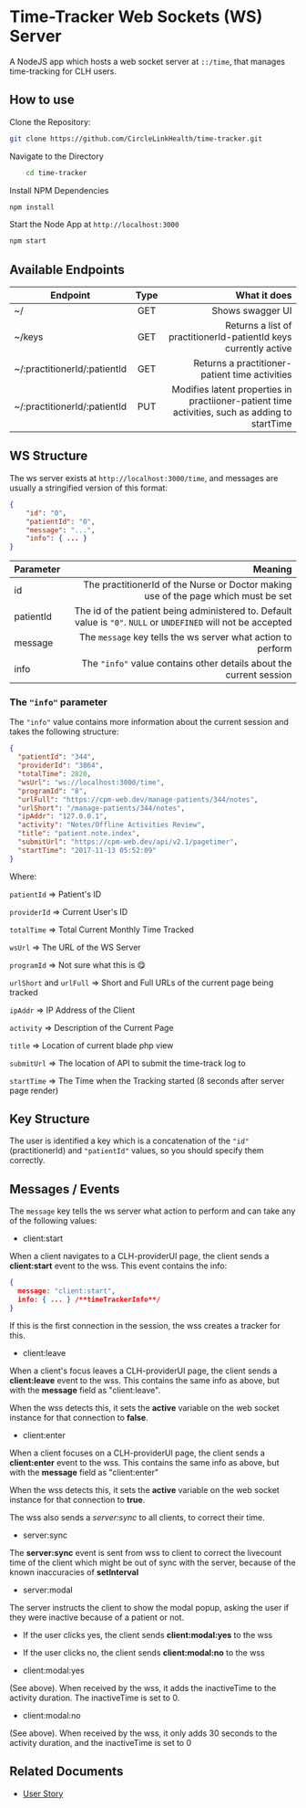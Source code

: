 # Time-Tracker Web Sockets (WS) Server

A NodeJS app which hosts a web socket server at `::/time`, that manages time-tracking for CLH users.

## How to use

Clone the Repository:

```bash
git clone https://github.com/CircleLinkHealth/time-tracker.git
```

Navigate to the Directory

```bash
    cd time-tracker
```

Install NPM Dependencies

```bash
npm install
```

Start the Node App at `http://localhost:3000`

```bash
npm start
```

## Available Endpoints

| Endpoint | Type | What it does |
| ------ |:---:| ----:|
|  ~/  | GET | Shows swagger UI |
|  ~/keys  | GET |Returns a list of practitionerId-patientId keys currently active |
|  ~/:practitionerId/:patientId  | GET | Returns a practitioner-patient time activities |
|  ~/:practitionerId/:patientId  | PUT | Modifies latent properties in practiioner-patient time activities, such as adding to startTime |

## WS Structure

The ws server exists at `http://localhost:3000/time`, and messages are usually a stringified version of this format:

```json
{
    "id": "0",
    "patientId": "0",
    "message": "...",
    "info": { ... }
}
```

| Parameter | Meaning|
| ------ | ----:|
|  id  | The practitionerId of the Nurse or Doctor making use of the page which must be set |
|  patientId  | The id of the patient being administered to. Default value is `"0"`. `NULL` or `UNDEFINED` will not be accepted |
|  message  | The `message` key tells the ws server what action to perform |
|  info  | The `"info"` value contains other details about the current session |

### The `"info"` parameter

The `"info"` value contains more information about the current session and takes the following structure:

```json
{
  "patientId": "344",
  "providerId": "3864",
  "totalTime": 2820,
  "wsUrl": "ws://localhost:3000/time",
  "programId": "8",
  "urlFull": "https://cpm-web.dev/manage-patients/344/notes",
  "urlShort": "/manage-patients/344/notes",
  "ipAddr": "127.0.0.1",
  "activity": "Notes/Offline Activities Review",
  "title": "patient.note.index",
  "submitUrl": "https://cpm-web.dev/api/v2.1/pagetimer",
  "startTime": "2017-11-13 05:52:09"
}
```

Where:

`patientId` => Patient's ID

`providerId` => Current User's ID

`totalTime` => Total Current Monthly Time Tracked

`wsUrl` => The URL of the WS Server

`programId` => Not sure what this is 😋

`urlShort` and `urlFull` => Short and Full URLs of the current page being tracked

`ipAddr` => IP Address of the Client

`activity` => Description of the Current Page

`title` => Location of current blade php view

`submitUrl` => The location of API to submit the time-track log to

`startTime` => The Time when the Tracking started (8 seconds after server page render)

## Key Structure

The user is identified a key which is a concatenation of the `"id"` (practitionerId) and `"patientId"` values, so you should specify them correctly.

## Messages / Events

The `message` key tells the ws server what action to perform and can take any of the following values:

- client:start

When a client navigates to a CLH-providerUI page, the client sends a **client:start** event to the wss. This event contains the info:

```json
{
  message: "client:start",
  info: { ... } /**timeTrackerInfo**/
}
```

If this is the first connection in the session, the wss creates a tracker for this.

- client:leave

When a client's focus leaves a CLH-providerUI page, the client sends a **client:leave** event to the wss. This contains the same info as above, but with the **message** field as "client:leave".

When the wss detects this, it sets the **active** variable on the web socket instance for that connection to **false**.

- client:enter

When a client focuses on a CLH-providerUI page, the client sends a **client:enter** event to the wss. This contains the same info as above, but with the **message** field as "client:enter"

When the wss detects this, it sets the **active** variable on the web socket instance for that connection to **true**.

The wss also sends a *server:sync* to all clients, to correct their time.

- server:sync

The **server:sync** event is sent from wss to client to correct the livecount time of the client which might be out of sync with the server, because of the known inaccuracies of **setInterval**

- server:modal

The server instructs the client to show the modal popup, asking the user if they were inactive because of a patient or not. 

- If the user clicks yes, the client sends **client:modal:yes** to the wss
- If the user clicks no, the client sends **client:modal:no** to the wss

- client:modal:yes

(See above). When received by the wss, it adds the inactiveTime to the activity duration. The inactiveTime is set to 0.

- client:modal:no

(See above). When received by the wss, it only adds 30 seconds to the activity duration, and the inactiveTime is set to 0

## Related Documents

- [User Story](./docs/user-story.md)